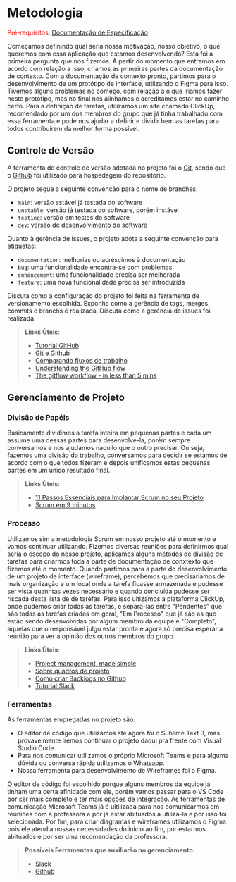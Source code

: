 
# Metodologia

<span style="color:red">Pré-requisitos: <a href="2-Especificação do Projeto.md"> Documentação de Especificação</a></span>

Começamos definindo qual seria nossa motivação, nosso objetivo, o que queremos com essa aplicação que estamos desenvolvendo? Esta foi a primeira pergunta que nos fizemos. A partir do momento que entramos em acordo com relação a isso, criamos as primeiras partes da documentação de contexto. Com a documentação de contexto pronto, partimos para o desenvolvimento de um protótipo de interface, utilizando o Figma para isso. Tivemos alguns problemas no começo, com relação a o que iriamos fazer neste protótipo, mas no final nos alinhamos e acreditamos estar no caminho certo. Para a definição de tarefas, utilizamos um site chamado ClickUp, recomendado por um dos membros do grupo que já tinha trabalhado com essa ferramenta e pode nos ajudar a definir e dividir bem as tarefas para todos contribuirem da melhor forma possível.

## Controle de Versão

A ferramenta de controle de versão adotada no projeto foi o
[Git](https://git-scm.com/), sendo que o [Github](https://github.com)
foi utilizado para hospedagem do repositório.

O projeto segue a seguinte convenção para o nome de branches:

- `main`: versão estável já testada do software
- `unstable`: versão já testada do software, porém instável
- `testing`: versão em testes do software
- `dev`: versão de desenvolvimento do software

Quanto à gerência de issues, o projeto adota a seguinte convenção para
etiquetas:

- `documentation`: melhorias ou acréscimos à documentação
- `bug`: uma funcionalidade encontra-se com problemas
- `enhancement`: uma funcionalidade precisa ser melhorada
- `feature`: uma nova funcionalidade precisa ser introduzida

Discuta como a configuração do projeto foi feita na ferramenta de versionamento escolhida. Exponha como a gerência de tags, merges, commits e branchs é realizada. Discuta como a gerência de issues foi realizada.

> **Links Úteis**:
> - [Tutorial GitHub](https://guides.github.com/activities/hello-world/)
> - [Git e Github](https://www.youtube.com/playlist?list=PLHz_AreHm4dm7ZULPAmadvNhH6vk9oNZA)
>  - [Comparando fluxos de trabalho](https://www.atlassian.com/br/git/tutorials/comparing-workflows)
> - [Understanding the GitHub flow](https://guides.github.com/introduction/flow/)
> - [The gitflow workflow - in less than 5 mins](https://www.youtube.com/watch?v=1SXpE08hvGs)

## Gerenciamento de Projeto

### Divisão de Papéis

Basicamente dividimos a tarefa inteira em pequenas partes e cada um assume uma dessas partes para desenvolve-la, porém sempre conversamos e nos ajudamos naquilo que o outro precisar. Ou seja, fazemos uma divisão do trabalho, conversamos para decidir se estamos de acordo com o que todos fizeram e depois unificamos estas pequenas partes em um único resultado final.

> **Links Úteis**:
> - [11 Passos Essenciais para Implantar Scrum no seu 
> Projeto](https://mindmaster.com.br/scrum-11-passos/)
> - [Scrum em 9 minutos](https://www.youtube.com/watch?v=XfvQWnRgxG0)

### Processo

Utilizamos sim a metodologia Scrum em nosso projeto até o momento e vamos continuar utilizando. Fizemos diversas reuniões para definirmos qual seria o escopo do nosso projeto, aplicamos alguns métodos de divisão de tarefas para criarmos toda a parte de documentação de conxtexto que fizemos até o momento. Quando partimos para a parte do desenvolvimento de um projeto de interface (wireframe), percebemos que precisariamos de mais organização e um local onde a tarefa ficasse armazenada e pudesse ser vista quanntas vezes necessário e quando concluída pudesse ser riscada desta lista de de tarefas. Para isso ultizamos a plataforma ClickUp, onde pudemos criar todas as tarefas, e separa-las entre "Pendentes" que são todas as tarefas criadas em geral, "Em Processo" que já são as que estão sendo desenvolvidas por algum membro da equipe e "Completo", aquelas que o responsável julgo estar pronta e agora só precisa esperar a reunião para ver a opinião dos outros membros do grupo.
 
> **Links Úteis**:
> - [Project management, made simple](https://github.com/features/project-management/)
> - [Sobre quadros de projeto](https://docs.github.com/pt/github/managing-your-work-on-github/about-project-boards)
> - [Como criar Backlogs no Github](https://www.youtube.com/watch?v=RXEy6CFu9Hk)
> - [Tutorial Slack](https://slack.com/intl/en-br/)

### Ferramentas

As ferramentas empregadas no projeto são:

- O editor de código que utilizamos até agora foi o Sublime Text 3, mas provavelmente iremos continuar o projeto daqui pra frente com Visual Studio Code.
- Para nos comunicar utilizamos o próprio Microsoft Teams e para alguma dúvida ou conversa rápida utilizamos o Whatsapp.
- Nossa ferramenta para desenvolvimento de Wireframes foi o Figma.

O editor de código foi escolhido porque alguns membros da equipe já tinham uma certa afinidade com ele, porém vamos passar para o VS Code por ser mais completo e ter mais opções de integração. As ferramentas de comunicação Microsoft Teams já é ultilizada para nos comunicarmos em reuniões com a professora e por já estar abituados a utilizá-la e por isso foi selecionada. Por fim, para criar
diagramas e wireframes utilizamos o Figma pois ele atendia nossas necessidades do início ao fim, por estarmos abituados e por ser uma recomendação da professora.

 
> **Possíveis Ferramentas que auxiliarão no gerenciamento**: 
> - [Slack](https://slack.com/)
> - [Github](https://github.com/)
